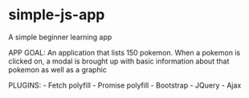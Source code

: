 # simple-js-app
A simple beginner learning app 

APP GOAL:
    An application that lists 150 pokemon. When a pokemon is clicked on,
    a modal is brought up with basic information about that pokemon as well as a graphic

PLUGINS:
    - Fetch polyfill
    - Promise polyfill
    - Bootstrap
    - JQuery
    - Ajax